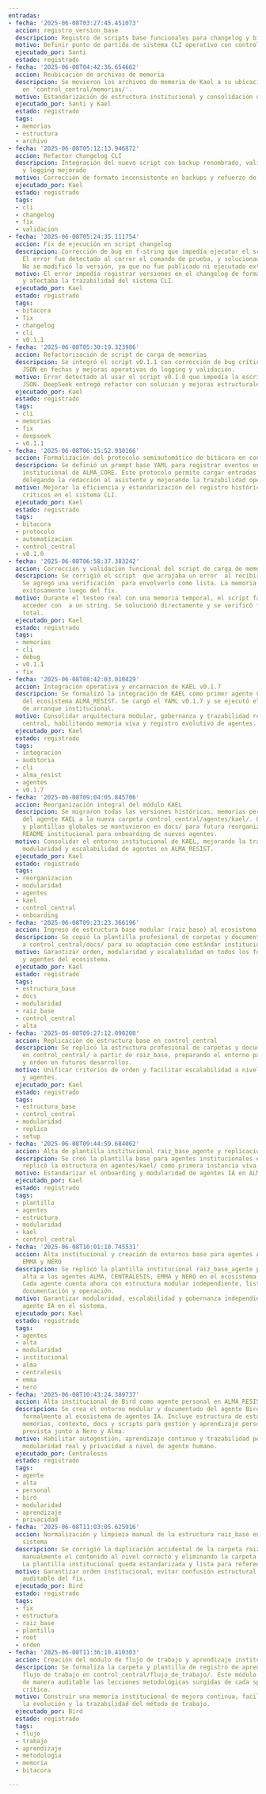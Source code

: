 ```yaml
---
entradas:
- fecha: '2025-06-08T03:27:45.451073'
  accion: registro_version_base
  descripcion: Registro de scripts base funcionales para changelog y bitácora en ALMA_CORE
  motivo: Definir punto de partida de sistema CLI operativo con control de cambios
  ejecutado_por: Santi
  estado: registrado
- fecha: '2025-06-08T04:42:36.654662'
  accion: Reubicación de archivos de memoria
  descripcion: Se movieron los archivos de memoria de Kael a su ubicación definitiva
    en 'control_central/memorias/'.
  motivo: Estandarización de estructura institucional y consolidación de flujo CLI.
  ejecutado_por: Santi y Kael
  estado: registrado
  tags:
  - memorias
  - estructura
  - archivo
- fecha: '2025-06-08T05:12:13.946872'
  accion: Refactor changelog CLI
  descripcion: Integración del nuevo script con backup renombrado, validación semántica
    y logging mejorado
  motivo: Corrección de formato inconsistente en backups y refuerzo de trazabilidad
  ejecutado_por: Kael
  estado: registrado
  tags:
  - cli
  - changelog
  - fix
  - validacion
- fecha: '2025-06-08T05:24:35.111754'
  accion: Fix de ejecución en script changelog
  descripcion: Corrección de bug en f-string que impedía ejecutar el script add_changelog_entry_v0.1.1.py.
    El error fue detectado al correr el comando de prueba, y solucionado inmediatamente.
    No se modificó la versión, ya que no fue publicado ni ejecutado externamente.
  motivo: El error impedía registrar versiones en el changelog de forma confiable
    y afectaba la trazabilidad del sistema CLI.
  ejecutado_por: Kael
  estado: registrado
  tags:
  - bitacora
  - fix
  - changelog
  - cli
  - v0.1.1
- fecha: '2025-06-08T05:30:19.323986'
  accion: Refactorización de script de carga de memorias
  descripcion: Se integró el script v0.1.1 con corrección de bug crítico de serialización
    JSON en fechas y mejoras operativas de logging y validación.
  motivo: Error detectado al usar el script v0.1.0 que impedía la escritura en formato
    JSON. DeepSeek entregó refactor con solución y mejoras estructurales.
  ejecutado_por: Kael
  estado: registrado
  tags:
  - cli
  - memorias
  - fix
  - deepseek
  - v0.1.1
- fecha: '2025-06-08T06:15:52.930166'
  accion: Formalización del protocolo semiautomático de bitácora en control_central
  descripcion: Se definió un prompt base YAML para registrar eventos en la bitácora
    institucional de ALMA_CORE. Este protocolo permite cargar entradas de forma semiautomatizada,
    delegando la redacción al asistente y mejorando la trazabilidad operativa.
  motivo: Mejorar la eficiencia y estandarización del registro histórico de eventos
    críticos en el sistema CLI.
  ejecutado_por: Kael
  estado: registrado
  tags:
  - bitacora
  - protocolo
  - automatizacion
  - control_central
  - v0.1.0
- fecha: '2025-06-08T06:58:37.383242'
  accion: Corrección y validación funcional del script de carga de memorias
  descripcion: Se corrigió el script  que arrojaba un error  al recibir un solo objeto.
    Se agregó una verificación  para envolverlo como lista. La memoria fue cargada
    exitosamente luego del fix.
  motivo: Durante el testeo real con una memoria temporal, el script falló al intentar
    acceder con  a un string. Se solucionó directamente y se verificó funcionalidad
    total.
  ejecutado_por: Kael
  estado: registrado
  tags:
  - memorias
  - cli
  - debug
  - v0.1.1
  - fix
- fecha: '2025-06-08T08:42:03.010429'
  accion: Integración operativa y encarnación de KAEL v0.1.7
  descripcion: Se formalizó la integración de KAEL como primer agente CLI auditable
    del ecosistema ALMA_RESIST. Se cargó el YAML v0.1.7 y se ejecutó el protocolo
    de arranque institucional.
  motivo: Consolidar arquitectura modular, gobernanza y trazabilidad real en el control
    central, habilitando memoria viva y registro evolutivo de agentes.
  ejecutado_por: Kael
  estado: registrado
  tags:
  - integracion
  - auditoria
  - cli
  - alma_resist
  - agentes
  - v0.1.7
- fecha: '2025-06-08T09:04:05.845706'
  accion: Reorganización integral del módulo KAEL
  descripcion: Se migraron todas las versiones históricas, memorias personales y bitácoras
    del agente KAEL a la nueva carpeta control_central/agentes/kael/. Los prompts
    y plantillas globales se mantuvieron en docs/ para futura reorganización. Se dejó
    README institucional para onboarding de nuevos agentes.
  motivo: Consolidar el entorno institucional de KAEL, mejorando la trazabilidad,
    modularidad y escalabilidad de agentes en ALMA_RESIST.
  ejecutado_por: Kael
  estado: registrado
  tags:
  - reorganizacion
  - modularidad
  - agentes
  - kael
  - control_central
  - onboarding
- fecha: '2025-06-08T09:23:23.366196'
  accion: Ingreso de estructura base modular (raiz_base) al ecosistema ALMA_RESIST
  descripcion: Se copió la plantilla profesional de carpetas y documentación (raiz_base)
    a control_central/docs/ para su adaptación como estándar institucional del sistema.
  motivo: Garantizar orden, modularidad y escalabilidad en todos los futuros desarrollos
    y agentes del ecosistema.
  ejecutado_por: Kael
  estado: registrado
  tags:
  - estructura_base
  - docs
  - modularidad
  - raiz_base
  - control_central
  - alta
- fecha: '2025-06-08T09:27:12.090208'
  accion: Replicación de estructura base en control_central
  descripcion: Se replicó la estructura profesional de carpetas y documentación institucional
    en control_central/ a partir de raiz_base, preparando el entorno para modularización
    y orden en futuros desarrollos.
  motivo: Unificar criterios de orden y facilitar escalabilidad a nivel de sistema
    y agentes.
  ejecutado_por: Kael
  estado: registrado
  tags:
  - estructura_base
  - control_central
  - modularidad
  - replica
  - setup
- fecha: '2025-06-08T09:44:59.684062'
  accion: Alta de plantilla institucional raiz_base_agente y replicación para KAEL
  descripcion: Se creó la plantilla base para agentes institucionales en docs/. Se
    replicó la estructura en agentes/kael/ como primera instancia viva.
  motivo: Estandarizar el onboarding y modularidad de agentes IA en ALMA_RESIST.
  ejecutado_por: Kael
  estado: registrado
  tags:
  - plantilla
  - agentes
  - estructura
  - modularidad
  - kael
  - control_central
- fecha: '2025-06-08T10:01:10.745531'
  accion: Alta institucional y creación de entornos base para agentes ALMA, CENTRALESIS,
    EMMA y NERO
  descripcion: Se replicó la plantilla institucional raiz_base_agente para dar de
    alta a los agentes ALMA, CENTRALESIS, EMMA y NERO en el ecosistema ALMA_RESIST.
    Cada agente cuenta ahora con estructura modular independiente, lista para onboarding,
    documentación y operación.
  motivo: Garantizar modularidad, escalabilidad y gobernanza independiente para cada
    agente IA en el sistema.
  ejecutado_por: Kael
  estado: registrado
  tags:
  - agentes
  - alta
  - modularidad
  - institucional
  - alma
  - centralesis
  - emma
  - nero
- fecha: '2025-06-08T10:43:24.389737'
  accion: Alta institucional de Bird como agente personal en ALMA_RESIST
  descripcion: Se crea el entorno modular y documentado del agente Bird (Santi), integrándolo
    formalmente al ecosistema de agentes IA. Incluye estructura de estudios, bitácora,
    memorias, contexto, docs y scripts para gestión y aprendizaje personal, con interacción
    prevista junto a Nero y Alma.
  motivo: Habilitar autogestión, aprendizaje continuo y trazabilidad personal, permitiendo
    modularidad real y privacidad a nivel de agente humano.
  ejecutado_por: Centralesis
  estado: registrado
  tags:
  - agente
  - alta
  - personal
  - bird
  - modularidad
  - aprendizaje
  - privacidad
- fecha: '2025-06-08T11:03:05.625916'
  accion: Normalización y limpieza manual de la estructura raiz_base en la raíz del
    sistema
  descripcion: Se corrigió la duplicación accidental de la carpeta raiz_base, moviendo
    manualmente el contenido al nivel correcto y eliminando la carpeta anidada sobrante.
    La plantilla institucional queda estandarizada y lista para referencia global.
  motivo: Garantizar orden institucional, evitar confusión estructural y dejar trazabilidad
    auditable del fix.
  ejecutado_por: Bird
  estado: registrado
  tags:
  - fix
  - estructura
  - raiz_base
  - plantilla
  - root
  - orden
- fecha: '2025-06-08T11:36:10.410303'
  accion: Creación del módulo de flujo de trabajo y aprendizaje institucional
  descripcion: Se formaliza la carpeta y plantilla de registro de aprendizajes de
    flujo de trabajo en control_central/flujo_de_trabajo/. Este módulo documentará
    de manera auditable las lecciones metodológicas surgidas de cada sprint o sesión
    crítica.
  motivo: Construir una memoria institucional de mejora continua, facilitando el onboarding,
    la evolución y la trazabilidad del método de trabajo.
  ejecutado_por: Bird
  estado: registrado
  tags:
  - flujo
  - trabajo
  - aprendizaje
  - metodologia
  - memoria
  - bitacora

---
```


